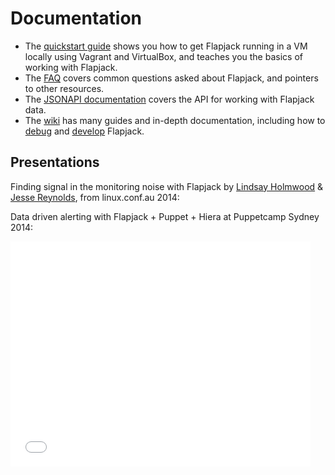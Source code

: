 # Documentation

 - The [quickstart guide](0.9/quickstart) shows you how to get Flapjack running in a VM locally using Vagrant and VirtualBox, and teaches you the basics of working with Flapjack.
 - The [FAQ](0.9/faq) covers common questions asked about Flapjack, and pointers to other resources.
 - The [JSONAPI documentation](0.9/jsonapi) covers the API for working with Flapjack data.
 - The [wiki](0.9/Home) has many guides and in-depth documentation, including how to [debug](DEBUGGING) and [develop](DEVELOPING) Flapjack.

## Presentations

Finding signal in the monitoring noise with Flapjack by [Lindsay Holmwood](https://twitter.com/auxesis) &amp; [Jesse Reynolds](https://twitter.com/jessereynolds), from linux.conf.au 2014:

<script async class="speakerdeck-embed" data-id="edad17e05a79013198bb160749daae2c" data-ratio="1.33333333333333" src="//speakerdeck.com/assets/embed.js"></script>

Data driven alerting with Flapjack + Puppet + Hiera at Puppetcamp Sydney 2014:

<iframe width="480" height="360" src="//www.youtube.com/embed/pV-kv9J-w-Q?rel=0" frameborder="0" allowfullscreen></iframe>
